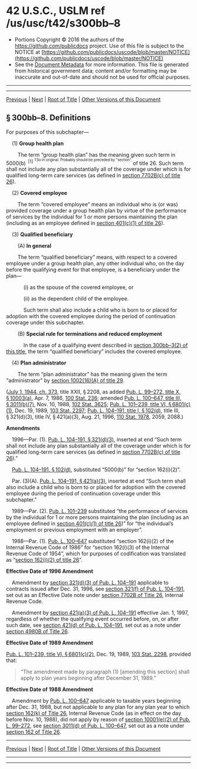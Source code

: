---
---

# 42 U.S.C., USLM ref /us/usc/t42/s300bb–8

* Portions Copyright © 2016 the authors of the https://github.com/publicdocs project.
  Use of this file is subject to the NOTICE at [https://github.com/publicdocs/uscode/blob/master/NOTICE](https://github.com/publicdocs/uscode/blob/master/NOTICE)
* See the [Document Metadata](././../../../../..//README.md) for more information.
  This file is generated from historical government data; content and/or formatting may be inaccurate and out-of-date and should not be used for official purposes.

----------
----------

[Previous](./../../../../..//us/usc/t42/ch6A/schXX/m__us_usc_t42_s300bb–7.md) | [Next](./../../../../..//us/usc/t42/ch6A/schXXI/m__us_usc_t42_ch6A_schXXI.md) | [Root of Title](./../../../../../) | [Other Versions of this Document](https://publicdocs.github.io/go/links?ns=uslm&ref=%2Fus%2Fusc%2Ft42%2Fs300bb%E2%80%938)

## § 300bb–8. Definitions

For purposes of this subchapter—

    (1) __Group health plan__ 

        The term “group health plan” has the meaning given such term in 5000(b)  <sup>\[1\]</sup>  <sup><sup> 1 So in original. Probably should be preceded by “section”. </sup></sup>  of title 26. Such term shall not include any plan substantially all of the coverage under which is for qualified long-term care services (as defined in [section 7702B(c) of title 26][/us/usc/t26/s7702B/c]).

    (2) __Covered employee__ 

        The term “covered employee” means an individual who is (or was) provided coverage under a group health plan by virtue of the performance of services by the individual for 1 or more persons maintaining the plan (including as an employee defined in [section 401(c)(1) of title 26][/us/usc/t26/s401/c/1]).

    (3) __Qualified beneficiary__ 

        (A) __In general__ 

        The term “qualified beneficiary” means, with respect to a covered employee under a group health plan, any other individual who, on the day before the qualifying event for that employee, is a beneficiary under the plan—

            (i) as the spouse of the covered employee, or

            (ii) as the dependent child of the employee.

            Such term shall also include a child who is born to or placed for adoption with the covered employee during the period of continuation coverage under this subchapter.

        (B) __Special rule for terminations and reduced employment__ 

            In the case of a qualifying event described in [section 300bb–3(2) of this title][/us/usc/t42/s300bb–3/2], the term “qualified beneficiary” includes the covered employee.

    (4) __Plan administrator__ 

        The term “plan administrator” has the meaning given the term “administrator” by [section 1002(16)(A) of title 29][/us/usc/t29/s1002/16/A].

([July 1, 1944, ch. 373][/us/act/1944-07-01/ch373], title XXII, § 2208, as added [Pub. L. 99–272, title X, § 10003(a)][/us/pl/99/272/s10003/a], Apr. 7, 1986, [100 Stat. 236][/us/stat/100/236]; amended [Pub. L. 100–647, title III, § 3011(b)(7)][/us/pl/100/647/s3011/b/7], Nov. 10, 1988, [102 Stat. 3625][/us/stat/102/3625]; [Pub. L. 101–239, title VI, § 6801(c)(1)][/us/pl/101/239/s6801/c/1], Dec. 19, 1989, [103 Stat. 2297][/us/stat/103/2297]; [Pub. L. 104–191, title I, § 102(d)][/us/pl/104/191/s102/d], title III, § 321(d)(3), title IV, § 421(a)(3), Aug. 21, 1996, [110 Stat. 1978][/us/stat/110/1978], 2059, 2088.)

 __Amendments__ 

    1996—Par. (1). [Pub. L. 104–191, § 321(d)(3)][/us/pl/104/191/s321/d/3], inserted at end “Such term shall not include any plan substantially all of the coverage under which is for qualified long-term care services (as defined in [section 7702B(c) of title 26][/us/usc/t26/s7702B/c]).”

    [Pub. L. 104–191, § 102(d)][/us/pl/104/191/s102/d], substituted “5000(b)” for “section 162(i)(2)”.

    Par. (3)(A). [Pub. L. 104–191, § 421(a)(3)][/us/pl/104/191/s421/a/3], inserted at end “Such term shall also include a child who is born to or placed for adoption with the covered employee during the period of continuation coverage under this subchapter.”

    1989—Par. (2). [Pub. L. 101–239][/us/pl/101/239] substituted “the performance of services by the individual for 1 or more persons maintaining the plan (including as an employee defined in [section 401(c)(1) of title 26][/us/usc/t26/s401/c/1])” for “the individual’s employment or previous employment with an employer”.

    1988—Par. (1). [Pub. L. 100–647][/us/pl/100/647] substituted “section 162(i)(2) of the Internal Revenue Code of 1986” for “section 162(i)(3) of the Internal Revenue Code of 1954”, which for purposes of codification was translated as “[section 162(i)(2) of title 26][/us/usc/t26/s162/i/2]”.

 __Effective Date of 1996 Amendment__ 

    Amendment by [section 321(d)(3) of Pub. L. 104–191][/us/pl/104/191/s321/d/3] applicable to contracts issued after Dec. 31, 1996, see [section 321(f) of Pub. L. 104–191][/us/pl/104/191/s321/f], set out as an Effective Date note under [section 7702B of Title 26][/us/usc/t26/s7702B], Internal Revenue Code.

    Amendment by [section 421(a)(3) of Pub. L. 104–191][/us/pl/104/191/s421/a/3] effective Jan. 1, 1997, regardless of whether the qualifying event occurred before, on, or after such date, see [section 421(d) of Pub. L. 104–191][/us/pl/104/191/s421/d], set out as a note under [section 4980B of Title 26][/us/usc/t26/s4980B].

 __Effective Date of 1989 Amendment__ 

[Pub. L. 101–239, title VI, § 6801(c)(2)][/us/pl/101/239/s6801/c/2], Dec. 19, 1989, [103 Stat. 2298][/us/stat/103/2298], provided that: 

> “The amendment made by paragraph (1) \[amending this section\] shall apply to plan years beginning after December 31, 1989.”

 __Effective Date of 1988 Amendment__ 

    Amendment by [Pub. L. 100–647][/us/pl/100/647] applicable to taxable years beginning after Dec. 31, 1988, but not applicable to any plan for any plan year to which [section 162(k) of Title 26][/us/usc/t26/s162/k], Internal Revenue Code (as in effect on the day before Nov. 10, 1988), did not apply by reason of [section 10001(e)(2) of Pub. L. 99–272][/us/pl/99/272/s10001/e/2], see [section 3011(d) of Pub. L. 100–647][/us/pl/100/647/s3011/d], set out as a note under [section 162 of Title 26][/us/usc/t26/s162].

----------

[Previous](./../../../../..//us/usc/t42/ch6A/schXX/m__us_usc_t42_s300bb–7.md) | [Next](./../../../../..//us/usc/t42/ch6A/schXXI/m__us_usc_t42_ch6A_schXXI.md) | [Root of Title](./../../../../../) | [Other Versions of this Document](https://publicdocs.github.io/go/links?ns=uslm&ref=%2Fus%2Fusc%2Ft42%2Fs300bb%E2%80%938)

----------
----------

[/us/usc/t26/s7702B/c]: https://publicdocs.github.io/go/links?ns=uslm&ref=%2Fus%2Fusc%2Ft26%2Fs7702B%2Fc
[/us/usc/t26/s401/c/1]: https://publicdocs.github.io/go/links?ns=uslm&ref=%2Fus%2Fusc%2Ft26%2Fs401%2Fc%2F1
[/us/usc/t42/s300bb–3/2]: https://publicdocs.github.io/go/links?ns=uslm&ref=%2Fus%2Fusc%2Ft42%2Fs300bb%E2%80%933%2F2
[/us/usc/t29/s1002/16/A]: https://publicdocs.github.io/go/links?ns=uslm&ref=%2Fus%2Fusc%2Ft29%2Fs1002%2F16%2FA
[/us/act/1944-07-01/ch373]: https://publicdocs.github.io/go/links?ns=uslm&ref=%2Fus%2Fact%2F1944-07-01%2Fch373
[/us/pl/99/272/s10003/a]: https://publicdocs.github.io/go/links?ns=uslm&ref=%2Fus%2Fpl%2F99%2F272%2Fs10003%2Fa
[/us/stat/100/236]: https://publicdocs.github.io/go/links?ns=uslm&ref=%2Fus%2Fstat%2F100%2F236
[/us/pl/100/647/s3011/b/7]: https://publicdocs.github.io/go/links?ns=uslm&ref=%2Fus%2Fpl%2F100%2F647%2Fs3011%2Fb%2F7
[/us/stat/102/3625]: https://publicdocs.github.io/go/links?ns=uslm&ref=%2Fus%2Fstat%2F102%2F3625
[/us/pl/101/239/s6801/c/1]: https://publicdocs.github.io/go/links?ns=uslm&ref=%2Fus%2Fpl%2F101%2F239%2Fs6801%2Fc%2F1
[/us/stat/103/2297]: https://publicdocs.github.io/go/links?ns=uslm&ref=%2Fus%2Fstat%2F103%2F2297
[/us/pl/104/191/s102/d]: https://publicdocs.github.io/go/links?ns=uslm&ref=%2Fus%2Fpl%2F104%2F191%2Fs102%2Fd
[/us/stat/110/1978]: https://publicdocs.github.io/go/links?ns=uslm&ref=%2Fus%2Fstat%2F110%2F1978
[/us/pl/104/191/s321/d/3]: https://publicdocs.github.io/go/links?ns=uslm&ref=%2Fus%2Fpl%2F104%2F191%2Fs321%2Fd%2F3
[/us/usc/t26/s7702B/c]: https://publicdocs.github.io/go/links?ns=uslm&ref=%2Fus%2Fusc%2Ft26%2Fs7702B%2Fc
[/us/pl/104/191/s102/d]: https://publicdocs.github.io/go/links?ns=uslm&ref=%2Fus%2Fpl%2F104%2F191%2Fs102%2Fd
[/us/pl/104/191/s421/a/3]: https://publicdocs.github.io/go/links?ns=uslm&ref=%2Fus%2Fpl%2F104%2F191%2Fs421%2Fa%2F3
[/us/pl/101/239]: https://publicdocs.github.io/go/links?ns=uslm&ref=%2Fus%2Fpl%2F101%2F239
[/us/usc/t26/s401/c/1]: https://publicdocs.github.io/go/links?ns=uslm&ref=%2Fus%2Fusc%2Ft26%2Fs401%2Fc%2F1
[/us/pl/100/647]: https://publicdocs.github.io/go/links?ns=uslm&ref=%2Fus%2Fpl%2F100%2F647
[/us/usc/t26/s162/i/2]: https://publicdocs.github.io/go/links?ns=uslm&ref=%2Fus%2Fusc%2Ft26%2Fs162%2Fi%2F2
[/us/pl/104/191/s321/d/3]: https://publicdocs.github.io/go/links?ns=uslm&ref=%2Fus%2Fpl%2F104%2F191%2Fs321%2Fd%2F3
[/us/pl/104/191/s321/f]: https://publicdocs.github.io/go/links?ns=uslm&ref=%2Fus%2Fpl%2F104%2F191%2Fs321%2Ff
[/us/usc/t26/s7702B]: https://publicdocs.github.io/go/links?ns=uslm&ref=%2Fus%2Fusc%2Ft26%2Fs7702B
[/us/pl/104/191/s421/a/3]: https://publicdocs.github.io/go/links?ns=uslm&ref=%2Fus%2Fpl%2F104%2F191%2Fs421%2Fa%2F3
[/us/pl/104/191/s421/d]: https://publicdocs.github.io/go/links?ns=uslm&ref=%2Fus%2Fpl%2F104%2F191%2Fs421%2Fd
[/us/usc/t26/s4980B]: https://publicdocs.github.io/go/links?ns=uslm&ref=%2Fus%2Fusc%2Ft26%2Fs4980B
[/us/pl/101/239/s6801/c/2]: https://publicdocs.github.io/go/links?ns=uslm&ref=%2Fus%2Fpl%2F101%2F239%2Fs6801%2Fc%2F2
[/us/stat/103/2298]: https://publicdocs.github.io/go/links?ns=uslm&ref=%2Fus%2Fstat%2F103%2F2298
[/us/pl/100/647]: https://publicdocs.github.io/go/links?ns=uslm&ref=%2Fus%2Fpl%2F100%2F647
[/us/usc/t26/s162/k]: https://publicdocs.github.io/go/links?ns=uslm&ref=%2Fus%2Fusc%2Ft26%2Fs162%2Fk
[/us/pl/99/272/s10001/e/2]: https://publicdocs.github.io/go/links?ns=uslm&ref=%2Fus%2Fpl%2F99%2F272%2Fs10001%2Fe%2F2
[/us/pl/100/647/s3011/d]: https://publicdocs.github.io/go/links?ns=uslm&ref=%2Fus%2Fpl%2F100%2F647%2Fs3011%2Fd
[/us/usc/t26/s162]: https://publicdocs.github.io/go/links?ns=uslm&ref=%2Fus%2Fusc%2Ft26%2Fs162


